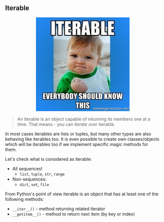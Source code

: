 ## Iterable

<center>
<img src="../images/tr_05_01.jpg" style="align: center">
</center>

> An iterable is an object capable of returning its members one at a time. That means - you can *iterate over* iterable.

In most cases iterables are lists or tuples, but many other types are also behaving like iterables too. It is even possible to create own classes/objects which will be iterables too if we implement specific magic methods for them.

Let's check what is considered as iterable:

* All sequences!
    * `list`, `tuple`, `str`, `range`
* Non-sequences:
    * `dict`, `set`, `file`

From Python's point of view iterable is an object that has at least one of the following methods:
* `__iter__()` - method returning related iterator
* `__getitem__()` - method to return next item (by key or index)